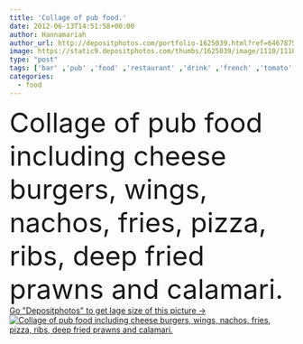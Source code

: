 ```yaml
---
title: 'Collage of pub food.'
date: 2012-06-13T14:51:58+00:00
author: Hannamariah
author_url: http://depositphotos.com/portfolio-1625039.html?ref=64678756
image: https://static9.depositphotos.com/thumbs/1625039/image/1110/11106955/api_thumb_450.jpg?forcejpeg=true
type: "post"
tags: ['bar' ,'pub' ,'food' ,'restaurant' ,'drink' ,'french' ,'tomato' ,'chicken' ,'fried' ,'carrot' ,'vegetables' ,'fish' ,'seafood' ,'fingers' ,'unhealthy' ,'cheese' ,'foods' ,'fast' ,'collection' ,'junk' ,'deep' ,'collage' ,'wings' ,'fries' ,'calamari' ,'chip' ,'greasy' ,'hamburger' ,'pizza' ,'and' ,'dip' ,'ladies' ,'cod' ,'chips' ,'burger' ,'cheeseburger' ,'shrimp' ,'ribs' ,'prawn' ,'halibut' ,'prawns' ,'burgers' ,'nachos' ,'comida' ,'including' ,'jedzenie' ,'collages' ,'hamburguer' ]
categories: 
  - food
---
```

<div aling="center">
            <font size="60"> Collage of pub food including cheese burgers, wings, nachos, fries, pizza, ribs, deep fried prawns and calamari.</font>   
</div>
<div>
    <a href='https://depositphotos.com/11106955/stock-photo-collage-of-pub-food.html?ref=64678756' target=_blank > Go "Depositphotos" to get lage size of this picture ->
        <img href='https://depositphotos.com/11106955/stock-photo-collage-of-pub-food.html?ref=64678756' src='https://static9.depositphotos.com/1625039/1110/i/950/depositphotos_11106955-stock-photo-collage-of-pub-food.jpg?forcejpeg=true' alt='Collage of pub food including cheese burgers, wings, nachos, fries, pizza, ribs, deep fried prawns and calamari.' >
    </a>
</div>
